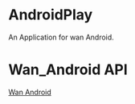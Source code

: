 # AndroidPlay
An Application for wan Android.

# Wan_Android API
[Wan Android](http://www.wanandroid.com/blog/show/2)
